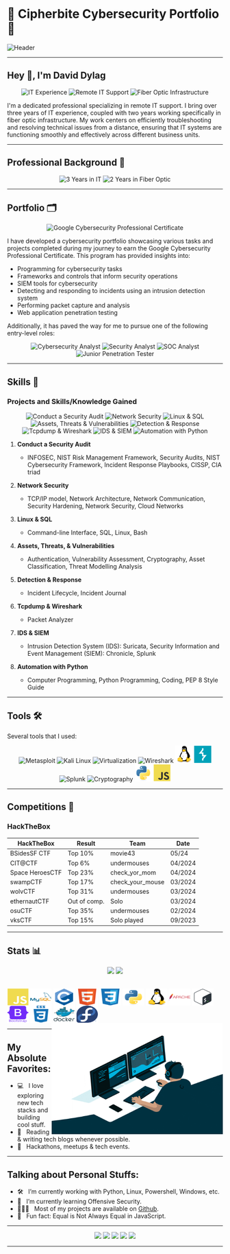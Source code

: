 # 🚀 Cipherbite Cybersecurity Portfolio 🚀

![Header](https://streak-stats.demolab.com?user=sammorozov&theme=highcontrast&hide_border=true&border_radius=5&card_width=800)

---

## Hey 👋, I'm David Dylag

<p align="center">
  <img src="https://img.shields.io/badge/Experience-3%20Years%20in%20IT-blue" alt="IT Experience"/>
  <img src="https://img.shields.io/badge/Specialty-Remote%20IT%20Support-blue" alt="Remote IT Support"/>
  <img src="https://img.shields.io/badge/Fiber%20Optic%20Infrastructure-2%20Years-blue" alt="Fiber Optic Infrastructure"/>
</p>

I'm a dedicated professional specializing in remote IT support. I bring over three years of IT experience, coupled with two years working specifically in fiber optic infrastructure. My work centers on efficiently troubleshooting and resolving technical issues from a distance, ensuring that IT systems are functioning smoothly and effectively across different business units.

---

## Professional Background 📜

<p align="center">
  <img src="https://img.shields.io/badge/IT%20Field-3%20Years-blue" alt="3 Years in IT"/>
  <img src="https://img.shields.io/badge/Fiber%20Optic-2%20Years-blue" alt="2 Years in Fiber Optic"/>
</p>

---

## Portfolio 🗂️

<p align="center">
  <img src="https://img.shields.io/badge/Certificate-Google%20Cybersecurity%20Professional%20Certificate-blue" alt="Google Cybersecurity Professional Certificate"/>
</p>

I have developed a cybersecurity portfolio showcasing various tasks and projects completed during my journey to earn the Google Cybersecurity Professional Certificate. This program has provided insights into:

- Programming for cybersecurity tasks
- Frameworks and controls that inform security operations
- SIEM tools for cybersecurity
- Detecting and responding to incidents using an intrusion detection system
- Performing packet capture and analysis
- Web application penetration testing

Additionally, it has paved the way for me to pursue one of the following entry-level roles:

<p align="center">
  <img src="https://img.shields.io/badge/Role-Cybersecurity%20Analyst-blue" alt="Cybersecurity Analyst"/>
  <img src="https://img.shields.io/badge/Role-Security%20Analyst-blue" alt="Security Analyst"/>
  <img src="https://img.shields.io/badge/Role-SOC%20Analyst-blue" alt="SOC Analyst"/>
  <img src="https://img.shields.io/badge/Role-Junior%20Penetration%20Tester-blue" alt="Junior Penetration Tester"/>
</p>

---

## Skills 💼

### Projects and Skills/Knowledge Gained

<p align="center">
  <img src="https://img.shields.io/badge/Conduct%20a%20Security%20Audit-INFOSEC%2C%20NIST%20Framework%2C%20Security%20Audits-blue" alt="Conduct a Security Audit"/>
  <img src="https://img.shields.io/badge/Network%20Security-TCP%2FIP%2C%20Network%20Architecture%2C%20Cloud%20Networks-blue" alt="Network Security"/>
  <img src="https://img.shields.io/badge/Linux%20%26%20SQL-CLI%2C%20SQL%2C%20Bash-blue" alt="Linux & SQL"/>
  <img src="https://img.shields.io/badge/Assets%2C%20Threats%20%26%20Vulnerabilities-Authentication%2C%20Vulnerability%20Assessment-blue" alt="Assets, Threats & Vulnerabilities"/>
  <img src="https://img.shields.io/badge/Detection%20%26%20Response-Incident%20Lifecycle-blue" alt="Detection & Response"/>
  <img src="https://img.shields.io/badge/Tcpdump%20%26%20Wireshark-Packet%20Analyzer-blue" alt="Tcpdump & Wireshark"/>
  <img src="https://img.shields.io/badge/IDS%20%26%20SIEM-Suricata%2C%20Splunk-blue" alt="IDS & SIEM"/>
  <img src="https://img.shields.io/badge/Automation%20with%20Python-Python%20Programming-blue" alt="Automation with Python"/>
</p>

1. **Conduct a Security Audit**
   - INFOSEC, NIST Risk Management Framework, Security Audits, NIST Cybersecurity Framework, Incident Response Playbooks, CISSP, CIA triad

2. **Network Security**
   - TCP/IP model, Network Architecture, Network Communication, Security Hardening, Network Security, Cloud Networks

3. **Linux & SQL**
   - Command-line Interface, SQL, Linux, Bash

4. **Assets, Threats, & Vulnerabilities**
   - Authentication, Vulnerability Assessment, Cryptography, Asset Classification, Threat Modelling Analysis

5. **Detection & Response**
   - Incident Lifecycle, Incident Journal

6. **Tcpdump & Wireshark**
   - Packet Analyzer

7. **IDS & SIEM**
   - Intrusion Detection System (IDS): Suricata, Security Information and Event Management (SIEM): Chronicle, Splunk

8. **Automation with Python**
   - Computer Programming, Python Programming, Coding, PEP 8 Style Guide

---

## Tools 🛠️

Several tools that I used:

<p align="center">
  <img src="https://raw.githubusercontent.com/devicons/devicon/master/icons/metasploit/metasploit-plain.svg" alt="Metasploit" height="40" width="40"/>
  <img src="https://raw.githubusercontent.com/devicons/devicon/master/icons/kali/kali-original.svg" alt="Kali Linux" height="40" width="40"/>
  <img src="https://raw.githubusercontent.com/devicons/devicon/master/icons/virtualbox/virtualbox-original.svg" alt="Virtualization" height="40" width="40"/>
  <img src="https://raw.githubusercontent.com/devicons/devicon/master/icons/wireshark/wireshark-original.svg" alt="Wireshark" height="40" width="40"/>
  <img src="https://raw.githubusercontent.com/devicons/devicon/master/icons/linux/linux-original.svg" alt="Linux OS" height="40" width="40"/>
  <img src="https://raw.githubusercontent.com/devicons/devicon/master/icons/burpsuite/burpsuite-plain.svg" alt="Burp Suite" height="40" width="40"/>
  <img src="https://raw.githubusercontent.com/devicons/devicon/master/icons/splunk/splunk-original.svg" alt="Splunk" height="40" width="40"/>
  <img src="https://raw.githubusercontent.com/devicons/devicon/master/icons/cryptography/cryptography-original.svg" alt="Cryptography" height="40" width="40"/>
  <img src="https://raw.githubusercontent.com/devicons/devicon/master/icons/python/python-original.svg" alt="Python" height="40" width="40"/>
  <img src="https://raw.githubusercontent.com/devicons/devicon/master/icons/javascript/javascript-original.svg" alt="JavaScript" height="40" width="40"/>
</p>

---

## Competitions 🥇

### HackTheBox

| HackTheBox        | Result        | Team             | Date      |
|-------------------|---------------|------------------|-----------|
| BSidesSF CTF      | Top 10%       | movie43          | 05/24     |
| CIT@CTF           | Top 6%        | undermouses      | 04/2024   |
| Space HeroesCTF   | Top 23%       | check_yor_mom    | 04/2024   |
| swampCTF          | Top 17%       | check_your_mouse | 03/2024   |
| wolvCTF           | Top 31%       | undermouses      | 03/2024   |
| ethernautCTF      | Out of comp.  | Solo             | 03/2024   |
| osuCTF            | Top 35%       | undermouses      | 02/2024   |
| vksCTF            | Top 15%       | Solo played      | 09/2023   |

---

## Stats 📊

<p align="center">
  <img src="https://github-readme-stats.vercel.app/api?username=sammorozov&show_icons=true&count_private=true&theme=darcula&hide_border=true&hide=issues,contribs&bg_color=00000000">
  <img src="https://github-readme-stats.vercel.app/api/top-langs/?username=sammorozov&layout=compact&hide_border=true&theme=darcula&bg_color=00000000&langs_count=6&hide=jupyter%20notebook,tex,css,php">
</p>

<div style="display: inline_block"><br>
  <img align="center" alt="Javascript" height="40" width="50" src="https://raw.githubusercontent.com/devicons/devicon/master/icons/javascript/javascript-plain.svg">
  <img align="center" src="https://raw.githubusercontent.com/devicons/devicon/master/icons/mysql/mysql-original-wordmark.svg" alt="mysql" width="50" height="40"/>
  <img align="center" alt="C" height="40" width="50" src="https://raw.githubusercontent.com/devicons/devicon/master/icons/c/c-original.svg">
  <img align="center" alt="HTML" height="40" width="50" src="https://raw.githubusercontent.com/devicons/devicon/master/icons/html5/html5-original.svg">
  <img align="center" alt="CSS" height="40" width="50" src="https://raw.githubusercontent.com/devicons/devicon/master/icons/css3/css3-original.svg">
  <img align="center" alt="Python" height="40" width="50" src="https://raw.githubusercontent.com/devicons/devicon/master/icons/python/python-original.svg">
  <img align="center" alt="Linux" height="40" width="50" src="https://github.com/devicons/devicon/blob/master/icons/linux/linux-original.svg">
  <img align="center" alt="Apache" height="40" width="50" src="https://github.com/devicons/devicon/blob/master/icons/apache/apache-original-wordmark.svg">
  <img align="center" alt="Bash" height="40" width="50" src="https://github.com/devicons/devicon/blob/master/icons/bash/bash-original.svg">
  <img align="center" alt="Bootstrap" height="40" width="50" src="https://github.com/devicons/devicon/blob/master/icons/bootstrap/bootstrap-plain-wordmark.svg">
  <img align="center" alt="CSS" height="40" width="50" src="https://github.com/devicons/devicon/blob/master/icons/css3/css3-plain-wordmark.svg">
  <img align="center" alt="Docker" height="40" width="50" src="https://github.com/devicons/devicon/blob/master/icons/docker/docker-original-wordmark.svg">
  <img align="center" alt="Fedora" height="40" width="50" src="https://github.com/devicons/devicon/blob/master/icons/fedora/fedora-original.svg">
</div>

<img align="right" height="260" width="400" alt="" src="https://github.com/JAOUADTALBI/JAOUADTALBI/blob/main/giphy.gif" />

---

## My Absolute Favorites:

- 💻 &nbsp; I love exploring new tech stacks and building cool stuff.
- 📰 &nbsp; Reading & writing tech blogs whenever possible.
- 🍕 &nbsp; Hackathons, meetups & tech events.

---

## Talking about Personal Stuffs:

- 🛠 &nbsp; I’m currently working with Python, Linux, Powershell, Windows, etc.
- 🚀 &nbsp; I’m currently learning Offensive Security.
- 👨🏻‍💻 &nbsp; Most of my projects are available on [Github](https://github.com/sammorozov).
- 👾 &nbsp; Fun fact: Equal is Not Always Equal in JavaScript.

---

<p align="center">
  <a href="https://www.youtube.com/c/DavidDylag" target="_blank"><img src="https://img.shields.io/badge/-YouTube-red?style=for-the-badge&logo=youtube&logoColor=white" target="_blank"></a>
  <a href="https://instagram.com/david_dylag" target="_blank"><img src="https://img.shields.io/badge/-Instagram-%23E4405F?style=for-the-badge&logo=instagram&logoColor=white" target="_blank"></a>
  <a href="*" target="_blank"><img src="https://img.shields.io/badge/Discord-7289DA?style=for-the-badge&logo=discord&logoColor=white" target="_blank"></a> 
  <a href="mailto:david_dylag@example.com"><img src="https://img.shields.io/badge/-Gmail-%23333?style=for-the-badge&logo=gmail&logoColor=white" target="_blank"></a>
  <a href="https://www.linkedin.com/in/david_dylag/" target="_blank"><img src="https://img.shields.io/badge/-LinkedIn-%230077B5?style=for-the-badge&logo=linkedin&logoColor=white" target="_blank"></a> 
</p>

---
